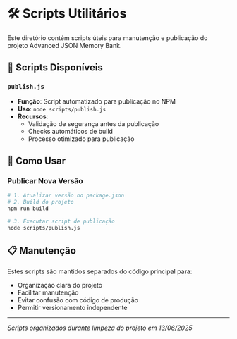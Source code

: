 # 🛠️ Scripts Utilitários

Este diretório contém scripts úteis para manutenção e publicação do projeto Advanced JSON Memory Bank.

## 📄 Scripts Disponíveis

### `publish.js`
- **Função**: Script automatizado para publicação no NPM
- **Uso**: `node scripts/publish.js`
- **Recursos**: 
  - Validação de segurança antes da publicação
  - Checks automáticos de build
  - Processo otimizado para publicação

## 🎯 Como Usar

### Publicar Nova Versão
```bash
# 1. Atualizar versão no package.json
# 2. Build do projeto
npm run build

# 3. Executar script de publicação
node scripts/publish.js
```

## 📋 Manutenção

Estes scripts são mantidos separados do código principal para:
- Organização clara do projeto
- Facilitar manutenção
- Evitar confusão com código de produção
- Permitir versionamento independente

---

*Scripts organizados durante limpeza do projeto em 13/06/2025*
